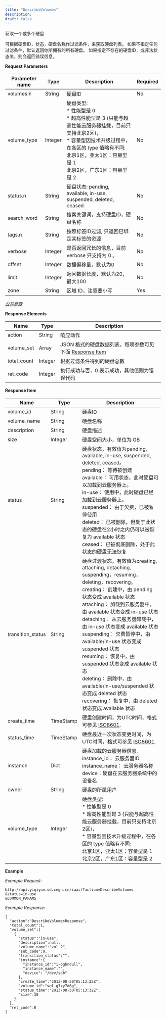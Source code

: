 ```yaml
---
title: "DescribeVolumes"
description: 
draft: false
---
```




获取一个或多个硬盘

可根据硬盘ID，状态，硬盘名称作过滤条件，来获取硬盘列表。 如果不指定任何过滤条件，默认返回你所拥有的所有硬盘。 如果指定不存在的硬盘ID，或非法状态值，则会返回错误信息。

**Request Parameters**

| Parameter name | Type | Description | Required |
| --- | --- | --- | --- |
| volumes.n | String | 硬盘ID | No |
| volume_type | Integer | 硬盘类型:<br/>*   性能型是 0<br/>*   超高性能型是 3 (只能与超高性能云服务器挂载，目前只支持北京2区)，<br/>*   容量型因技术升级过程中，在各区的 type 值略有不同:<br/>    北京1区，亚太1区：容量型是 1<br/>    北京2区，广东1区：容量型是 2 | No |
| status.n | String | 硬盘状态: pending, available, in-use, suspended, deleted, ceased | No |
| search_word | String | 搜索关键词，支持硬盘ID，硬盘名称 | No |
| tags.n | String | 按照标签ID过滤, 只返回已绑定某标签的资源 | No |
| verbose | Integer | 是否返回冗长的信息，目前 verbose 只支持为 0 。 | No |
| offset | Integer | 数据偏移量，默认为0 | No |
| limit | Integer | 返回数据长度，默认为20，最大100 | No |
| zone | String | 区域 ID，注意要小写 | Yes |

[_公共参数_](../../../parameters/)

**Response Elements**

| Name | Type | Description |
| --- | --- | --- |
| action | String | 响应动作 |
| volume_set | Array | JSON 格式的硬盘数据列表，每项参数可见下面 [Response Item](#response-item) |
| total_count | Integer | 根据过滤条件得到的硬盘总数 |
| ret_code | Integer | 执行成功与否，0 表示成功，其他值则为错误代码 |

**Response Item**

| Name | Type | Description |
| --- | --- | --- |
| volume_id | String | 硬盘ID |
| volume_name | String | 硬盘名称 |
| description | String | 硬盘描述 |
| size | Integer | 硬盘空间大小，单位为 GB |
| status | String | 硬盘状态，有效值为pending, available, in-use, suspended, deleted, ceased。<br/>pending： 等待被创建<br/>available： 可用状态，此时硬盘可以加载到云服务器上。<br/>in-use： 使用中，此时硬盘已经加载到云服务器上。<br/>suspended： 由于欠费，已被暂停使用<br/>deleted： 已被删除，但处于此状态的硬盘在2小时之内仍可以被恢复为 available 状态<br/>ceased： 已被彻底删除，处于此状态的硬盘无法恢复 |
| transition_status | String | 硬盘过渡状态，有效值为creating, attaching, detaching, suspending，resuming，deleting，recovering。<br/>creating： 创建中，由 pending 状态变成 available 状态<br/>attaching： 加载到云服务器中，由 available 状态变成 in-use 状态<br/>detaching： 从云服务器卸载中，由 in-use 状态变成 available 状态<br/>suspending： 欠费暂停中，由 available/in-use 状态变成 suspended 状态<br/>resuming： 恢复中，由 suspended 状态变成 available 状态<br/>deleting： 删除中，由 available/in-use/suspended 状态变成 deleted 状态<br/>recovering： 恢复中，由 deleted 状态变成 available 状态 |
| create_time | TimeStamp | 硬盘创建时间，为UTC时间，格式可参见 [ISO8601](http://www.w3.org/TR/NOTE-datetime). |
| status_time | TimeStamp | 硬盘最近一次状态变更时间，为UTC时间，格式可参见 [ISO8601](http://www.w3.org/TR/NOTE-datetime). |
| instance | Dict | 硬盘加载的云服务器信息.<br/>instance_id： 云服务器ID<br/>instance_name： 云服务器名称<br/>device：硬盘在云服务器系统中的设备名 |
| owner | String | 硬盘的所属用户 |
| volume_type | Integer | 硬盘类型:<br/>*   性能型是 0<br/>*   超高性能型是 3 (只能与超高性能云服务器挂载，目前只支持北京2区)，<br/>*   容量型因技术升级过程中，在各区的 type 值略有不同:<br/>    北京1区，亚太1区：容量型是 1<br/>    北京2区，广东1区：容量型是 2 |

**Example**

_Example Request_:

```
http://api.yiqiyun.sd.cegn.cn/iaas/?action=DescribeVolumes
&status=in-use
&COMMON_PARAMS
```

_Example Response_:

```
{
  "action":"DescribeVolumesResponse",
  "total_count":1,
  "volume_set":[
    {
      "status":"in-use",
      "description":null,
      "volume_name":"vol 2",
      "sub_code":0,
      "transition_status":"",
      "instance":{
        "instance_id":"i-ogbndull",
        "instance_name":"",
        "device": "/dev/sdb"
      },
      "create_time":"2013-08-30T05:13:25Z",
      "volume_id":"vol-g7xy7d6g",
      "status_time":"2013-08-30T05:13:32Z",
      "size":10
    }
  ],
  "ret_code":0
}
```
